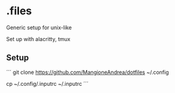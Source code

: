 # .files
Generic setup for unix-like

Set up with alacritty, tmux

## Setup
´´´
git clone https://github.com/MangioneAndrea/dotfiles ~/.config

cp ~/.config/.inputrc ~/.inputrc
´´´
